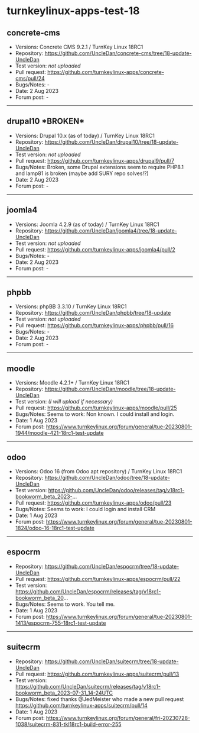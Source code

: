 # turnkeylinux-apps-test-18
 
## concrete-cms
* Versions: Concrete CMS 9.2.1 / TurnKey Linux 18RC1
* Repository: https://github.com/UncleDan/concrete-cms/tree/18-update-UncleDan
* Test version: *not uploaded*
* Pull request: https://github.com/turnkeylinux-apps/concrete-cms/pull/24
* Bugs/Notes: -
* Date: 2 Aug 2023
* Forum post: -
---
## drupal10 \*BROKEN\*
* Versions: Drupal 10.x (as of today) / TurnKey Linux 18RC1
* Repository: https://github.com/UncleDan/drupal10/tree/18-update-UncleDan
* Test version: *not uploaded*
* Pull request: https://github.com/turnkeylinux-apps/drupal9/pull/7
* Bugs/Notes: Broken, some Drupal extensions seem to require PHP8.1 and lamp81 is broken (maybe add SURY repo solves!?)
* Date: 2 Aug 2023
* Forum post: -
---
## joomla4
* Versions: Joomla 4.2.9 (as of today) / TurnKey Linux 18RC1
* Repository: https://github.com/UncleDan/joomla4/tree/18-update-UncleDan
* Test version: *not uploaded*
* Pull request: https://github.com/turnkeylinux-apps/joomla4/pull/2
* Bugs/Notes: -
* Date: 2 Aug 2023
* Forum post: -
---
## phpbb
* Versions: phpBB 3.3.10 / TurnKey Linux 18RC1
* Repository: https://github.com/UncleDan/phpbb/tree/18-update
* Test version: *not uploaded*
* Pull request: https://github.com/turnkeylinux-apps/phpbb/pull/16
* Bugs/Notes: -
* Date: 2 Aug 2023
* Forum post: -
---
## moodle
* Versions: Moodle 4.2.1+ / TurnKey Linux 18RC1
* Repository: https://github.com/UncleDan/moodle/tree/18-update-UncleDan
* Test version: *(I will upload if necessary)*
* Pull request: https://github.com/turnkeylinux-apps/moodle/pull/25
* Bugs/Notes: Seems to work: Non known. I could install and login.
* Date: 1 Aug 2023
* Forum post: https://www.turnkeylinux.org/forum/general/tue-20230801-1944/moodle-421-18rc1-test-update
---
## odoo
* Versions: Odoo 16 (from Odoo apt repository) / TurnKey Linux 18RC1
* Repository: https://github.com/UncleDan/odoo/tree/18-update-UncleDan
* Test version: https://github.com/UncleDan/odoo/releases/tag/v18rc1-bookworm_beta_2023-...
* Pull request: https://github.com/turnkeylinux-apps/odoo/pull/23
* Bugs/Notes: Seems to work: I could login and install CRM
* Date: 1 Aug 2023
* Forum post: https://www.turnkeylinux.org/forum/general/tue-20230801-1824/odoo-16-18rc1-test-update
---
## espocrm
* Repository: https://github.com/UncleDan/espocrm/tree/18-update-UncleDan
* Pull request: https://github.com/turnkeylinux-apps/espocrm/pull/22
* Test version: https://github.com/UncleDan/espocrm/releases/tag/v18rc1-bookworm_beta_20...
* Bugs/Notes: Seems to work. You tell me.
* Date: 1 Aug 2023
* Forum post: https://www.turnkeylinux.org/forum/general/tue-20230801-1413/espocrm-755-18rc1-test-update
---
## suitecrm
* Repository: https://github.com/UncleDan/suitecrm/tree/18-update-UncleDan
* Pull request: https://github.com/turnkeylinux-apps/suitecrm/pull/13
* Test version: https://github.com/UncleDan/suitecrm/releases/tag/v18rc1-bookworm_beta_2023-07-31_14-24UTC
* Bugs/Notes: fixed thanks @JedMeister who made a new pull request https://github.com/turnkeylinux-apps/suitecrm/pull/14
* Date: 1 Aug 2023
* Forum post: https://www.turnkeylinux.org/forum/general/fri-20230728-1038/suitecrm-831-tkl18rc1-build-error-255
